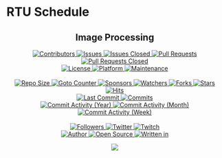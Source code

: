 <h1>RTU Schedule</h1>

<p align="center">
	<h2 align="center"><b>Image Processing</b></h2>
</p>

<p align="center">
	<a href="https://github.com/greencomfytea/rtu-schedule/graphs/contributors">
		<img alt="Contributors" src="https://custom-icon-badges.demolab.com/github/contributors/greencomfytea/rtu-schedule?logo=person-add" />
	</a>
	<a href="https://github.com/greencomfytea/rtu-schedule/issues">
		<img alt="Issues" src="https://custom-icon-badges.demolab.com/github/issues/greencomfytea/rtu-schedule?logo=issue-opened" />
	</a>
	<a href="https://github.com/greencomfytea/rtu-schedule/issues">
		<img alt="Issues Closed" src="https://custom-icon-badges.demolab.com/github/issues-closed/greencomfytea/rtu-schedule?logo=issue-closed" />
	</a>
	<a href="https://github.com/greencomfytea/rtu-schedule/pulls">
		<img alt="Pull Requests" src="https://custom-icon-badges.demolab.com/github/issues-pr/greencomfytea/rtu-schedule?logo=git-pull-request" />
	</a>
	<a href="https://github.com/greencomfytea/rtu-schedule/pulls">
		<img alt="Pull Requests Closed" src="https://custom-icon-badges.demolab.com/github/issues-pr-closed/greencomfytea/rtu-schedule?logo=git-pull-request-closed" />
	</a>
	<br>
	<a href="https://github.com/greencomfytea/rtu-schedule/blob/main/LICENSE">
		<img alt="License" src="https://custom-icon-badges.demolab.com/github/license/greencomfytea/rtu-schedule?logo=law" />
	</a>
	<a href="">
		<img alt="Platform" src="https://custom-icon-badges.demolab.com/badge/platform-android-blue?logo=device-desktop" />
	</a>
	<a href="">
		<img alt="Maintenance" src="https://custom-icon-badges.demolab.com/maintenance/no/2023?logo=tools" />
	</a>
	<br>
	<br>
	<a href="">
		<img alt="Repo Size" src="https://custom-icon-badges.demolab.com/github/repo-size/greencomfytea/rtu-schedule?logo=database" />
	</a>
	<a href="">
		<img alt="Goto Counter" src="https://custom-icon-badges.demolab.com/github/search/greencomfytea/rtu-schedule/goto?logo=git-compare" />
	</a>
	<a href="https://github.com/sponsors/greencomfytea">
		<img alt="Sponsors" src="https://custom-icon-badges.demolab.com/github/sponsors/greencomfytea?logo=heart" />
	</a>
	<a href="https://github.com/GreenComfyTea/rtu-schedule/watchers">
		<img alt="Watchers" src="https://custom-icon-badges.demolab.com/github/watchers/greencomfytea/rtu-schedule?logo=eye" />
	</a>
	<a href="https://github.com/greencomfytea/rtu-schedule/forks">
		<img alt="Forks" src="https://custom-icon-badges.demolab.com/github/forks/greencomfytea/rtu-schedule?logo=repo-forked" />
	</a>
	<a href="https://github.com/greencomfytea/rtu-schedule/stargazers">
		<img alt="Stars" src="https://custom-icon-badges.demolab.com/github/stars/greencomfytea/rtu-schedule?logo=star" />
	</a>
	<a href="https://github.com/greencomfytea/rtu-schedule/graphs/traffic">
		<img alt="Hits" src="https://custom-icon-badges.demolab.com/endpoint?url=https://hits.dwyl.com/greencomfytea/rtu-schedule.json?color=blue&logo=eye" />
	</a>
	<br>
	<a href="https://github.com/greencomfytea/rtu-schedule/commits/main">
		<img alt="Last Commit" src="https://custom-icon-badges.demolab.com/github/last-commit/greencomfytea/rtu-schedule?logo=git-commit" />
	</a>
	<a href="https://github.com/greencomfytea/rtu-schedule/commits/main">
		<img alt="Commits" src="https://custom-icon-badges.demolab.com/github/commit-activity/t/greencomfytea/rtu-schedule?logo=git-commit" />
	</a>
	<br>
	<a href="https://github.com/greencomfytea/rtu-schedule/graphs/commit-activity">
		<img alt="Commit Activity (Year)" src="https://custom-icon-badges.demolab.com/github/commit-activity/y/greencomfytea/rtu-schedule?logo=pulse" />
	</a>
	<a href="https://github.com/greencomfytea/rtu-schedule/graphs/commit-activity">
		<img alt="Commit Activity (Month)" src="https://custom-icon-badges.demolab.com/github/commit-activity/m/greencomfytea/rtu-schedule?logo=pulse" />
	</a>
	<a href="https://github.com/greencomfytea/rtu-schedule/graphs/commit-activity">
		<img alt="Commit Activity (Week)" src="https://custom-icon-badges.demolab.com/github/commit-activity/w/greencomfytea/rtu-schedule?logo=pulse" />
	</a>
	<br>
	<br>
	<a href="https://github.com/greencomfytea?tab=followers">
		<img alt="Followers" src="https://custom-icon-badges.demolab.com/github/followers/greencomfytea?logo=people" />
	</a>
	<a href="https://twitter.com/greencomfytea">
		<img alt="Twitter" src="https://img.shields.io/twitter/follow/greencomfytea?logo=twitter" />
	</a>
	<a href="https://www.twitch.tv/greencomfytea">
		<img alt="Twitch" src="https://img.shields.io/twitch/status/greencomfytea?logo=twitch" />
	</a>
	<br>
	<a href="https://github.com/greencomfytea">
		<img alt="Author" src="https://custom-icon-badges.demolab.com/badge/author-GreenComfyTea-green?logo=person" />
	</a>
	<a href="https://github.com/topics/open-source">
		<img alt="Open Source" src="https://img.shields.io/badge/open%20source-%20yes-brightgreen?logo=openvpn" />
	</a>
	<a href="https://cursey.github.io/reframework-book/index.html#lua-scripting">
		<img alt="Written in" src="https://custom-icon-badges.demolab.com/badge/written%20in-java-b07219?logo=terminal" />
	</a>
</p>

<p align="center">
	<a>
		<img align="center" src="https://github.com/GreenComfyTea/RTU-Schedule/assets/30152047/03b7212f-363d-4ec0-89ed-5109b69b2a2f" />
	</a>
</p>

